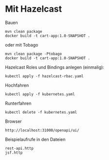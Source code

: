 # Mit Hazelcast

Bauen
```
mvn clean package
docker build -t cart-app:1.0-SNAPSHOT .
```

oder mit Tobago
```
mvn clean package -Ptobago
docker build -t cart-app:1.0-SNAPSHOT .
```

Hazelcast Roles und Bindings anlegen (einmalig):
```
kubectl apply -f hazelcast-rbac.yaml 
```

Hochfahren
```
kubectl apply -f kubernetes.yaml
```

Runterfahren
```
kubectl delete -f kubernetes.yaml
```

Browser
```
http://localhost:31000/openapi/ui/
```

Beispielaufrufe in den Dateien
```
rest-api.http
jsf.http
```
